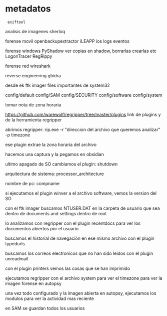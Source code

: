  # metadatos
	 exiftool 

  analisis de imagenes
	 sherloq

  forense movil
	 openbackupextractor
	 iLEAPP ios logs eventos

   forense windows
	   PyShadow ver copias en shadow, borrarlas crearlas etc
	   LogonTracer
	   RegRippy

   forense red
	   wireshark

  reverse engineering 
	  ghidra

desde ek ftk imager
files importantes de system32

config/default
config/SAM
config/SECURITY
config/software
config/system

tomar nota de zona horaria

https://github.com/warewolf/regripper/tree/master/plugins link de plugins y de la herramienta regripper

abrimos regripper: rip.exe -r "direccion del archivo que queremos analizar" -p timezone 

ese plugin extrae la zona horaria del archivo

hacemos una captura y la pegamos en obsidian

ultimo apagado de SO cambiamos el plugin: shutdown

arquitectura de sistema: processor_architecture

nombre de pc: compname

si ejecutamos el plugin winver a el archivo software, vemos la version del SO

con el ftk imager buscamos NTUSER.DAT en la carpeta de usuario que sea dentro de documents and settings dentro de root

lo analizamos con regripper con el plugin recentdocs para ver los documentos abiertos por el usuario

buscamos el historial de navegación en ese mismo archivo  con el plugin typedurls

buscamos los correos electronicos que no han sido leidos con el plugin unreadmail

con el plugin printers vemos las cosas que se han imprimido

ejecutamos regripper con el archivo system para ver el timezone para ver la imagen forense en autopsy

una vez todo configurado y la imagen abierta en autopsy, ejecutamos los modulos para ver la actividad mas reciente

en SAM se guardan todos los usuarios



